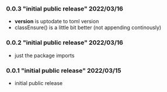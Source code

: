 ### 0.0.3 "initial public release" 2022/03/16

 * __version__ is uptodate to toml version
 * classEnsure() is a little bit better (not appending continously)

### 0.0.2 "initial public release" 2022/03/16

 * just the package imports

### 0.0.1 "initial public release" 2022/03/15

 * initial public release

